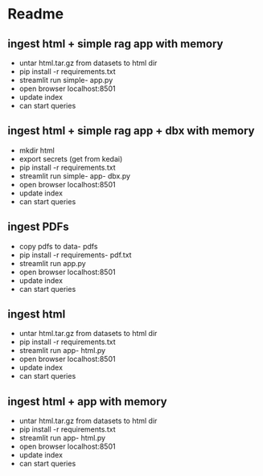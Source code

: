 # Readme
## ingest html + simple rag app with memory
- untar html.tar.gz from datasets to html dir
- pip install -r requirements.txt
- streamlit run simple- app.py
- open browser localhost:8501
- update index
- can start queries
 
## ingest html + simple rag app + dbx  with memory
- mkdir html
- export secrets (get from kedai)
- pip install -r requirements.txt
- streamlit run simple- app- dbx.py
- open browser localhost:8501
- update index
- can start queries
 
## ingest PDFs
- copy pdfs to data- pdfs
- pip install -r requirements- pdf.txt
- streamlit run app.py
- open browser localhost:8501
- update index
- can start queries
 
## ingest html
- untar html.tar.gz from datasets to html dir
- pip install -r requirements.txt
- streamlit run app- html.py
- open browser localhost:8501
- update index
- can start queries
 
 
## ingest html + app with memory
- untar html.tar.gz from datasets to html dir
- pip install -r requirements.txt
- streamlit run app- html.py
- open browser localhost:8501
- update index
- can start queries
 
